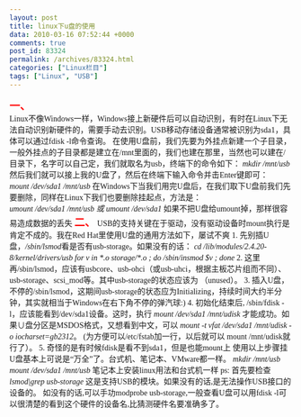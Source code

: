 ```yaml
---
layout: post
title: linux下u盘的使用
data: 2010-03-16 07:52:44 +0000
comments: true
post_id: 83324
permalink: /archives/83324.html
categories: ["Linux栏目"]
tags: ["Linux", "USB"]
---
```


<div class="Section0">
<p class="p0" style="margin-top: 0pt;margin-bottom: 0pt"><span style="font-weight: bold;font-size: 14pt;color: #ff0000;font-family: 'Times New Roman'">一</span><span style="font-weight: bold;font-size: 14pt;color: #ff0000;font-family: '宋体'">、</span><span style="font-size: 10.5pt;font-family: '宋体'"></span></p>

<p class="p0" style="margin-top: 0pt;margin-bottom: 0pt"><span style="font-size: 10.5pt;font-family: 'Times New Roman'">Linux<span style="font-family: 宋体">不像</span><span style="font-family: Times New Roman">Windows</span><span style="font-family: 宋体">一样，</span><span style="font-family: Times New Roman">Windows</span><span style="font-family: 宋体">接上新硬件后可以自动识别，</span></span><span style="font-size: 10.5pt;font-family: '宋体'">有时</span><span style="font-size: 10.5pt;font-family: 'Times New Roman'">在<span style="font-family: Times New Roman">Linux</span><span style="font-family: 宋体">下无法自动识别新硬件的，需要手动去识别。</span><span style="font-family: Times New Roman">USB</span><span style="font-family: 宋体">移动存储设备通常被识别为</span><span style="font-family: Times New Roman">sda1</span><span style="font-family: 宋体">，具体可以通过</span><span style="font-family: Times New Roman">fdisk -l</span><span style="font-family: 宋体">命令查询。</span></span><span style="font-size: 10.5pt;font-family: 'Times New Roman'">
</span><span style="font-size: 10.5pt;font-family: 'Times New Roman'">在使用<span style="font-family: Times New Roman">U</span><span style="font-family: 宋体">盘前，我们先要为外挂点新建一个子目录，一般外挂点的子目录都是建立在</span><span style="font-family: Times New Roman">/mnt</span><span style="font-family: 宋体">里面的，我们也建在那里，当然也可以建在</span><span style="font-family: Times New Roman">/</span><span style="font-family: 宋体">目录下，名字可以自己定，我们就取名为</span><span style="font-family: Times New Roman">usb</span><span style="font-family: 宋体">，终端下的命令如下：</span></span><span style="font-size: 10.5pt;font-family: 'Times New Roman'">
</span><span style="font-size: 10.5pt;font-style: italic;font-family: 'Times New Roman'">mkdir /mnt/usb</span><span style="font-size: 10.5pt;font-family: 'Times New Roman'">
</span><span style="font-size: 10.5pt;font-family: 'Times New Roman'">然后我们就可以接上我的<span style="font-family: Times New Roman">U</span><span style="font-family: 宋体">盘了，然后在终端下输入命令并击</span><span style="font-family: Times New Roman">Enter</span><span style="font-family: 宋体">键即可：</span></span><span style="font-size: 10.5pt;font-family: 'Times New Roman'">
</span><span style="font-size: 10.5pt;font-style: italic;font-family: 'Times New Roman'">mount /dev/sda1 /mnt/usb</span><span style="font-size: 10.5pt;font-family: 'Times New Roman'">
</span><span style="font-size: 10.5pt;font-family: 'Times New Roman'">在<span style="font-family: Times New Roman">Windows</span><span style="font-family: 宋体">下当我们用完</span><span style="font-family: Times New Roman">U</span><span style="font-family: 宋体">盘后，在我们取下</span><span style="font-family: Times New Roman">U</span><span style="font-family: 宋体">盘前我们先要删除，同样在</span><span style="font-family: Times New Roman">Linux</span><span style="font-family: 宋体">下我们也要删除挂起点，方法是：</span></span><span style="font-size: 10.5pt;font-family: 'Times New Roman'">
</span><span style="font-size: 10.5pt;font-style: italic;font-family: 'Times New Roman'">umount /dev/sda1 /mnt/usb <span style="font-family: 宋体">或 </span><span style="font-family: Times New Roman">umount /dev/sda1</span></span><span style="font-size: 10.5pt;font-family: 'Times New Roman'">
</span><span style="font-size: 10.5pt;font-family: 'Times New Roman'">如果不把<span style="font-family: Times New Roman">U</span><span style="font-family: 宋体">盘给</span><span style="font-family: Times New Roman">umount</span><span style="font-family: 宋体">掉，那样很容易造成数据的丢失</span></span><span style="font-size: 10.5pt;font-family: 'Times New Roman'">
</span><span style="font-weight: bold;font-size: 14pt;color: #ff0000;font-family: 'Times New Roman'">二</span><span style="font-weight: bold;font-size: 14pt;color: #ff0000;font-family: '宋体'">、</span><span style="font-size: 10.5pt;font-family: 'Times New Roman'">
</span><span style="font-size: 10.5pt;font-family: 'Times New Roman'">USB<span style="font-family: 宋体">的支持关键在于驱动，没有驱动设备时</span><span style="font-family: Times New Roman">mount</span><span style="font-family: 宋体">执行是肯定不成的。我在</span><span style="font-family: Times New Roman">Red Hat</span><span style="font-family: 宋体">里使用</span><span style="font-family: Times New Roman">U</span><span style="font-family: 宋体">盘的通用方法如下，屡试不爽</span></span><span style="font-size: 10.5pt;font-family: 'Times New Roman'">
</span><span style="font-size: 10.5pt;font-family: 'Times New Roman'">1. <span style="font-family: 宋体">先别插</span><span style="font-family: Times New Roman">U</span><span style="font-family: 宋体">盘，</span></span><span style="font-size: 10.5pt;font-style: italic;font-family: 'Times New Roman'">/sbin/lsmod</span><span style="font-size: 10.5pt;font-family: 'Times New Roman'">看是否有<span style="font-family: Times New Roman">usb-storage</span><span style="font-family: 宋体">。如果没有的话：</span></span><span style="font-size: 10.5pt;font-family: 'Times New Roman'">
</span><span style="font-size: 10.5pt;font-style: italic;font-family: 'Times New Roman'">cd /lib/modules/2.4.20-8/kernel/drivers/usb</span><span style="font-size: 10.5pt;font-style: italic;font-family: 'Times New Roman'">
</span><span style="font-size: 10.5pt;font-style: italic;font-family: 'Times New Roman'">for v in *.o storage/*.o ; do /sbin/insmod $v ; done</span><span style="font-size: 10.5pt;font-family: 'Times New Roman'">
</span><span style="font-size: 10.5pt;font-family: 'Times New Roman'">2. <span style="font-family: 宋体">这里再</span><span style="font-family: Times New Roman">/sbin/lsmod</span><span style="font-family: 宋体">，应该有</span><span style="font-family: Times New Roman">usbcore</span><span style="font-family: 宋体">、</span><span style="font-family: Times New Roman">usb-ohci</span><span style="font-family: 宋体">（或</span><span style="font-family: Times New Roman">usb-uhci</span><span style="font-family: 宋体">，根据主板芯片组而不同）、</span><span style="font-family: Times New Roman">usb-storage</span><span style="font-family: 宋体">、</span><span style="font-family: Times New Roman">scsi_mod</span><span style="font-family: 宋体">等。其中</span><span style="font-family: Times New Roman">usb-storage</span><span style="font-family: 宋体">的状态应该为</span></span><span style="font-size: 10.5pt;font-family: 'Times New Roman'">
</span><span style="font-size: 10.5pt;font-family: 'Times New Roman'">（<span style="font-family: Times New Roman">unused</span><span style="font-family: 宋体">）。</span></span><span style="font-size: 10.5pt;font-family: 'Times New Roman'">
</span><span style="font-size: 10.5pt;font-family: 'Times New Roman'">3. <span style="font-family: 宋体">插入</span><span style="font-family: Times New Roman">U</span><span style="font-family: 宋体">盘，不停的</span><span style="font-family: Times New Roman">/sbin/lsmod</span><span style="font-family: 宋体">，这期间</span><span style="font-family: Times New Roman">usb-storage</span><span style="font-family: 宋体">的状态应为</span><span style="font-family: Times New Roman">Initializing</span><span style="font-family: 宋体">，持续时间大约半分钟，其实就相当于</span><span style="font-family: Times New Roman">Windows</span><span style="font-family: 宋体">在右下角不停的弹汽球</span><span style="font-family: Times New Roman">:)</span></span><span style="font-size: 10.5pt;font-family: 'Times New Roman'">
</span><span style="font-size: 10.5pt;font-family: 'Times New Roman'">4. <span style="font-family: 宋体">初始化结束后</span><span style="font-family: Times New Roman">, /sbin/fdisk -l</span><span style="font-family: 宋体">，应该能看到</span><span style="font-family: Times New Roman">/dev/sda1</span><span style="font-family: 宋体">设备。这时，执行</span></span><span style="font-size: 10.5pt;font-family: 'Times New Roman'">
</span><span style="font-size: 10.5pt;font-style: italic;font-family: 'Times New Roman'">mount /dev/sda1 /mnt/udisk</span><span style="font-size: 10.5pt;font-family: 'Times New Roman'"> 才能成功。如果</span><span style="font-size: 10.5pt;font-family: '宋体'">∪盘分区</span><span style="font-size: 10.5pt;font-family: 'Times New Roman'">是<span style="font-family: Times New Roman">MSDOS</span><span style="font-family: 宋体">格式，又想看到中文，可以</span></span><span style="font-size: 10.5pt;font-family: 'Times New Roman'">
</span><span style="font-size: 10.5pt;font-style: italic;font-family: 'Times New Roman'">mount -t vfat /dev/sda1 /mnt/udisk -o iocharset=gb2312</span><span style="font-size: 10.5pt;font-family: 'Times New Roman'">。</span><span style="font-size: 10.5pt;font-family: 'Times New Roman'">
</span><span style="font-size: 10.5pt;font-family: 'Times New Roman'">(<span style="font-family: 宋体">为方便可以</span><span style="font-family: Times New Roman">/etc/fstab</span><span style="font-family: 宋体">加一行，以后就可以 </span><span style="font-family: Times New Roman">mount /mnt/udisk</span><span style="font-family: 宋体">就行了）。</span></span><span style="font-size: 10.5pt;font-family: 'Times New Roman'">
</span><span style="font-size: 10.5pt;font-family: 'Times New Roman'">5. <span style="font-family: 宋体">奇怪的是有时候</span><span style="font-family: Times New Roman">fdisk</span><span style="font-family: 宋体">是看不到</span><span style="font-family: Times New Roman">sda1</span><span style="font-family: 宋体">，但是也能</span><span style="font-family: Times New Roman">mount</span><span style="font-family: 宋体">上</span></span><span style="font-size: 10.5pt;font-family: 'Times New Roman'">
</span><span style="font-size: 10.5pt;font-family: 'Times New Roman'">使用以上步骤挂<span style="font-family: Times New Roman">U</span><span style="font-family: 宋体">盘基本上可说是</span><span style="font-family: Times New Roman">“</span><span style="font-family: 宋体">万全</span><span style="font-family: Times New Roman">”</span><span style="font-family: 宋体">了。台式机、笔记本、</span><span style="font-family: Times New Roman">VMware</span><span style="font-family: 宋体">都一样。</span></span><span style="font-size: 10.5pt;font-family: 'Times New Roman'">
</span><span style="font-size: 10.5pt;font-style: italic;font-family: 'Times New Roman'">mkdir /mnt/usb</span><span style="font-size: 10.5pt;font-style: italic;font-family: 'Times New Roman'">
</span><span style="font-size: 10.5pt;font-style: italic;font-family: 'Times New Roman'">mount /dev/sda1 /mnt/usb</span><span style="font-size: 10.5pt;font-family: 'Times New Roman'">
</span><span style="font-size: 10.5pt;font-family: 'Times New Roman'">笔记本上安装<span style="font-family: Times New Roman">linux</span><span style="font-family: 宋体">用法和台式机一样</span></span><span style="font-size: 10.5pt;font-family: 'Times New Roman'">
</span><span style="font-size: 10.5pt;font-family: 'Times New Roman'">ps:</span><span style="font-size: 10.5pt;font-family: 'Times New Roman'">
</span><span style="font-size: 10.5pt;font-family: 'Times New Roman'">首先要检查</span><span style="font-size: 10.5pt;font-style: italic;font-family: 'Times New Roman'">lsmod|grep usb-storage</span><span style="font-size: 10.5pt;font-family: 'Times New Roman'"> 这是支持<span style="font-family: Times New Roman">USB</span><span style="font-family: 宋体">的模块。如果没有的话</span><span style="font-family: Times New Roman">,</span><span style="font-family: 宋体">是无法操作</span><span style="font-family: Times New Roman">USB</span><span style="font-family: 宋体">接口的设备的。</span></span><span style="font-size: 10.5pt;font-family: 'Times New Roman'">
</span><span style="font-size: 10.5pt;font-family: 'Times New Roman'">如没有的话<span style="font-family: Times New Roman">,</span><span style="font-family: 宋体">可以手功</span><span style="font-family: Times New Roman">modprobe usb-storage,</span><span style="font-family: 宋体">一般查看</span><span style="font-family: Times New Roman">U</span><span style="font-family: 宋体">盘可以用</span><span style="font-family: Times New Roman">fdisk -l</span><span style="font-family: 宋体">可以很清楚的看到这个硬件的设备名</span><span style="font-family: Times New Roman">,</span><span style="font-family: 宋体">比猜测硬件名要准确多了</span></span><span style="font-size: 10.5pt;font-family: '宋体'">。</span><span style="font-size: 10.5pt;font-family: 'Times New Roman'">
</span><span style="font-size: 10.5pt;font-family: 'Times New Roman'"></span>

</div>
<!--EndFragment-->

